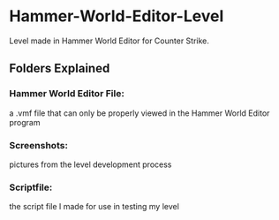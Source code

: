 # Hammer-World-Editor-Level
Level made in Hammer World Editor for Counter Strike.

## Folders Explained

###     Hammer World Editor File: 
a .vmf file that can only be properly viewed in the Hammer World Editor program

###     Screenshots: 
pictures from the level development process

###     Scriptfile: 
the script file I made for use in testing my level
